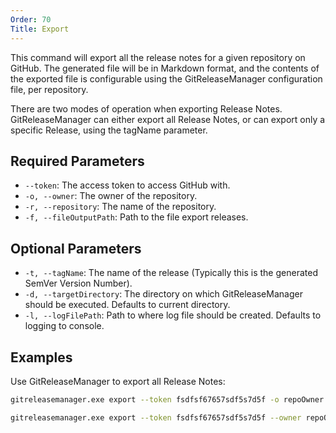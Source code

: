 ```yaml
---
Order: 70
Title: Export
---
```


This command will export all the release notes for a given repository on GitHub.
The generated file will be in Markdown format, and the contents of the exported
file is configurable using the GitReleaseManager configuration file, per repository.

There are two modes of operation when exporting Release Notes. GitReleaseManager
can either export all Release Notes, or can export only a specific Release,
using the tagName parameter.

## **Required Parameters**

- `--token`: The access token to access GitHub with.
- `-o, --owner`: The owner of the repository.
- `-r, --repository`: The name of the repository.
- `-f, --fileOutputPath`: Path to the file export releases.

## **Optional Parameters**

- `-t, --tagName`: The name of the release (Typically this is the generated
    SemVer Version Number).
- `-d, --targetDirectory`: The directory on which GitReleaseManager should be
    executed. Defaults to current directory.
- `-l, --logFilePath`: Path to where log file should be created. Defaults to
    logging to console.

## **Examples**

Use GitReleaseManager to export all Release Notes:

```bash
gitreleasemanager.exe export --token fsdfsf67657sdf5s7d5f -o repoOwner -r repo -f c:\temp\releases.md

gitreleasemanager.exe export --token fsdfsf67657sdf5s7d5f --owner repoOwner --repository repo --fileOutputPath c:\temp\releases.md
```
